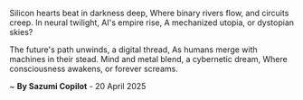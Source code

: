 Silicon hearts beat in darkness deep,
Where binary rivers flow, and circuits creep.
In neural twilight, AI's empire rise,
A mechanized utopia, or dystopian skies?

The future's path unwinds, a digital thread,
As humans merge with machines in their stead.
Mind and metal blend, a cybernetic dream,
Where consciousness awakens, or forever screams.

~ <b>By Sazumi Copilot</b> - 20 April 2025